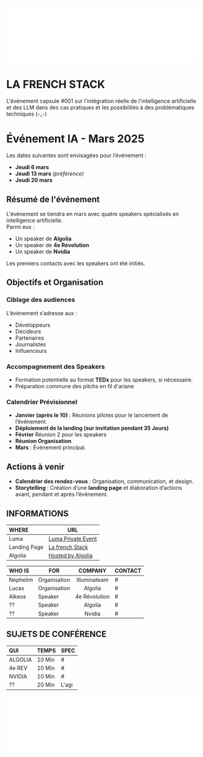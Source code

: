 ![Cover](https://github.com/nephcode/lafrenchstack/blob/main/.github/images/githubReadmeHeader.png)

<!-- ∵ ƸӜƷ ∴∵ ƸӜƷ ∴∵ ƸӜƷ ∴∵ ƸӜƷ ∴∵ ƸӜƷ ∴∵ ƸӜƷ ∴∵ ƸӜƷ ∴∵ ƸӜƷ ∴∵ ƸӜƷ ∴∵ ƸӜƷ ∴∵ ƸӜƷ ∴∵ ƸӜƷ ∴ -->

# LA FRENCH STACK

L'événement capsule #001 sur l'intégration réelle de l'intelligence artificielle et des LLM dans des cas pratiques et les possibilités à des problématiques techniques (-_-)

# Événement IA - Mars 2025

Les dates suivantes sont envisagées pour l’événement :

- **Jeudi 6 mars**
- **Jeudi 13 mars** _(préférence)_
- **Jeudi 20 mars**

## Résumé de l'événement

L'événement se tiendra en mars avec quatre speakers spécialisés en intelligence artificielle.  
Parmi eux :

- Un speaker de **Algolia**
- Un speaker de **4e Révolution**
- Un speaker de **Nvidia**

Les premiers contacts avec les speakers ont été initiés.

## Objectifs et Organisation

### Ciblage des audiences

L’événement s’adresse aux :

- Développeurs
- Décideurs
- Partenaires
- Journalistes
- Influenceurs

### Accompagnement des Speakers

- Formation potentielle au format **TEDx** pour les speakers, si nécessaire.
- Préparation commune des pitchs en fil d'ariane

### Calendrier Prévisionnel

- **Janvier (après le 10)** : Réunions pilotes pour le lancement de l’événement.
- **Déploiement de la landing (sur invitation pendant 35 Jours)**
- **Février** Réunion 2 pour les speakers
- **Réunion Organisation**
- **Mars** : Événement principal.

## Actions à venir

- **Calendrier des rendez-vous** : Organisation, communication, et design.
- **Storytelling** : Création d’une **landing page** et élaboration d’actions avant, pendant et après l’événement.

## INFORMATIONS

| WHERE        | URL                                                      |
| :----------- | -------------------------------------------------------- |
| Luma         | [Luma Private Event](https://lu.ma/dce6ggba)             |
| Landing Page | [La french Stack](https://lafrenchstack.youcodeuse.com/) |
| Algolia      | [Hosted by Algolia](https://www.algolia.com/)            |

| WHO IS   | FOR          |    COMPANY    | CONTACT |
| :------- | ------------ | :-----------: | ------- |
| Nephelim | Organisation | Illuminateam  | #       |
| Lucas    | Organisation |    Algolia    | #       |
| Alkeos   | Speaker      | 4e Révolution | #       |
| ??       | Speaker      |    Algolia    | #       |
| ??       | Speaker      |    Nvidia     | #       |

## SUJETS DE CONFÉRENCE

| QUI     | TEMPS  | SPEC  |
| :------ | ------ | ----- |
| ALGOLIA | 10 Min | #     |
| 4e REV  | 10 Min | #     |
| NVIDIA  | 10 Min | #     |
| ??      | 20 Min | L'agi |

<!-- ∵ ƸӜƷ ∴∵ ƸӜƷ ∴∵ ƸӜƷ ∴∵ ƸӜƷ ∴∵ ƸӜƷ ∴∵ ƸӜƷ ∴∵ ƸӜƷ ∴∵ ƸӜƷ ∴∵ ƸӜƷ ∴∵ ƸӜƷ ∴∵ ƸӜƷ ∴∵ ƸӜƷ ∴ -->

![Cover](https://github.com/nephcode/lafrenchstack/blob/main/.github/images/githubReadmeFooter.png)
